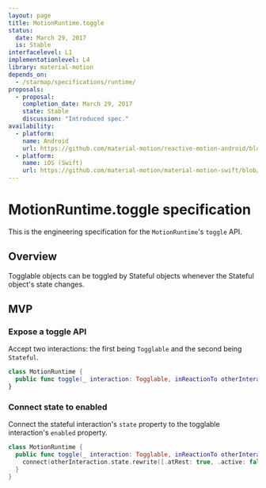 ```yaml
---
layout: page
title: MotionRuntime.toggle
status:
  date: March 29, 2017
  is: Stable
interfacelevel: L1
implementationlevel: L4
library: material-motion
depends_on:
  - /starmap/specifications/runtime/
proposals:
  - proposal:
    completion_date: March 29, 2017
    state: Stable
    discussion: "Introduced spec."
availability:
  - platform:
    name: Android 
    url: https://github.com/material-motion/reactive-motion-android/blob/develop/library/src/main/java/com/google/android/reactive/motion/MotionRuntime.java
  - platform:
    name: iOS (Swift)
    url: https://github.com/material-motion/material-motion-swift/blob/develop/src/MotionRuntime.swift
---
```


# MotionRuntime.toggle specification

This is the engineering specification for the `MotionRuntime`'s `toggle` API.

## Overview

Togglable objects can be toggled by Stateful objects whenever the Stateful object's state changes.

## MVP

### Expose a toggle API

Accept two interactions: the first being `Togglable` and the second being `Stateful`.

```swift
class MotionRuntime {
  public func toggle(_ interaction: Togglable, inReactionTo otherInteraction: Stateful)
}
```

### Connect state to enabled

Connect the stateful interaction's `state` property to the togglable interaction's `enabled`
property.

```swift
class MotionRuntime {
  public func toggle(_ interaction: Togglable, inReactionTo otherInteraction: Stateful) {
    connect(otherInteraction.state.rewrite([.atRest: true, .active: false]), to: interaction.enabled)
  }
}
```
